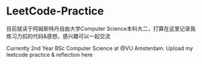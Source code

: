 # LeetCode-Practice
目前就读于阿姆斯特丹自由大学Computer Science本科大二，打算在这里记录我练习力扣的代码&感想，感兴趣可以一起交流

Currently 2nd Year BSc Computer Science at @VU Amsterdam. Upload my leetcode practice & reflection here
